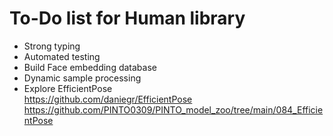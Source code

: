 # To-Do list for Human library

- Strong typing
- Automated testing
- Build Face embedding database
- Dynamic sample processing
- Explore EfficientPose  
  <https://github.com/daniegr/EfficientPose>  
  <https://github.com/PINTO0309/PINTO_model_zoo/tree/main/084_EfficientPose>
